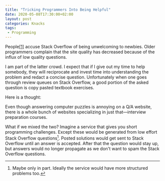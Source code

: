 ```yaml
---
title: "Tricking Programmers Into Being Helpful"
date: 2020-05-08T17:30:00+02:00
layout: post
categories: Knacks
tags:
 - Programming
---
```


People[\[1\]][so-unwelcoming] accuse Stack Overflow of being unwelcoming to newbies. Older programmers complain that the site quality has decreased because of the influx of low quality questions.

I am part of the latter crowd. I expect that if I give out my time to help somebody, they will reciprocate and invest time into understanding the problem and redact a concise question. Unfortunately when one goes through review queues on Stack Overflow, a good portion of the asked question is copy pasted textbook exercises.

Here is a thought:

Even though answering computer puzzles is annoying on a Q/A website, there is a whole bunch of websites specializing in just that—interview preparation courses.

What if we mixed the two? Imagine a service that gives you short programming challenges. Except these would be generated from low effort Stack Overflow questions[^fn-partially]. Posted solutions would get sent to Stack Overflow until an answer is accepted. After that the question would stay up, but answers would no longer propagate as we don't want to spam the Stack Overflow questions.

[^fn-partially]: Maybe only in part. Ideally the service would have more structured problems too.

[so-unwelcoming]: https://stackoverflow.blog/2018/04/26/stack-overflow-isnt-very-welcoming-its-time-for-that-to-change/
